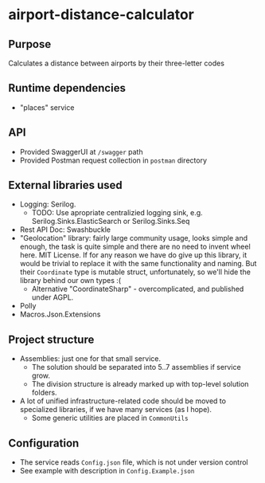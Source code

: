 # airport-distance-calculator

## Purpose
Calculates a distance between airports by their three-letter codes

## Runtime dependencies
* "places" service

## API
* Provided SwaggerUI at `/swagger` path
* Provided Postman request collection in `postman` directory

## External libraries used

* Logging: Serilog. 
  * TODO: Use apropriate centralizied logging sink, e.g. Serilog.Sinks.ElasticSearch or Serilog.Sinks.Seq 
* Rest API Doc: Swashbuckle
* "Geolocation" library: fairly large community usage, looks simple and enough, the task is quite simple and there are no need to invent wheel here.  MIT License. If for any reason we have do give up this library, it would be trivial to replace it with the same functionality and naming. But their `Coordinate` type is mutable struct, unfortunately, so we'll hide the library behind our own types :(
  * Alternative "CoordinateSharp" - overcomplicated, and published under AGPL.
* Polly
* Macros.Json.Extensions

## Project structure
* Assemblies: just one for that small service. 
  * The solution should be separated into 5..7 assemblies if service grow.
  * The division structure is already marked up with top-level solution folders.
* A lot of unified infrastructure-related code should be moved to specialized libraries, if we have many services (as I hope).
  * Some generic utilities are placed in `CommonUtils` 

## Configuration
* The service reads `Config.json` file, which is not under version control
* See example with description in `Config.Example.json`

  



